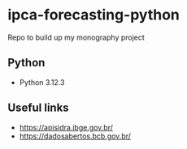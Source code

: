 # ipca-forecasting-python
Repo to build up my monography project

## Python
- Python 3.12.3

## Useful links
- https://apisidra.ibge.gov.br/
- https://dadosabertos.bcb.gov.br/
